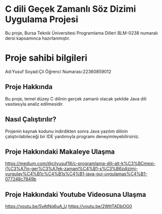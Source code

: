 ﻿
# C dili Geçek Zamanlı Söz Dizimi Uygulama Projesi

Bu proje, Bursa Teknik Üniversitesi Programlama Dilleri BLM-0238 numaralı dersi kapsamınca hazırlanmıştır.


# Proje sahibi bilgileri
Ad:Yusuf
Soyad:Çil
Öğrenci Numarası:22360859012

## Proje Hakkında
Bu proje, temel düzey C dilinin gerçek zamanlı olacak şekilde Java dili vasıtasıyla analiz edilmesidir.


## Nasıl Çalıştırılır?
Projenin kaynak kodunu indirdikten sonra Java yazılım dilinin çalıştırılabileceği bir IDE yardımıyla programı deneyimleyebilirsiniz.

## Proje Hakkındaki Makaleye Ulaşma
https://medium.com/@cilyusuf18/c-programlama-dili-alt-k%C3%BCmesi-i%C3%A7in-ger%C3%A7ek-zamanl%C4%B1-s%C3%B6zdizimi-vurgulay%C4%B1c%C4%B1s%C4%B1-java-gui-uygulamas%C4%B1-077248c7849b

## Proje Hakkındaki Youtube Videosuna Ulaşma
https://youtu.be/5yAtNq6uA_U
https://youtu.be/2WttTADbOG0
